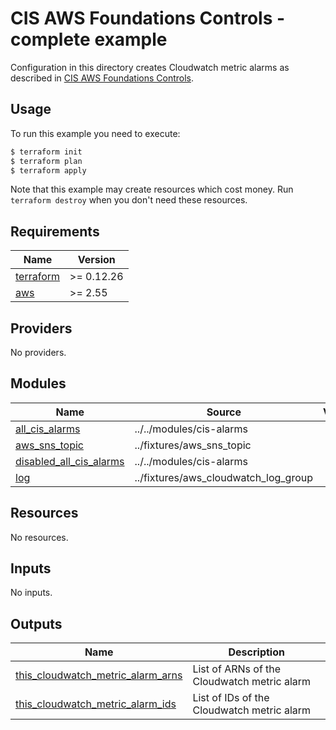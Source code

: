 # CIS AWS Foundations Controls - complete example

Configuration in this directory creates Cloudwatch metric alarms as described in [CIS AWS Foundations Controls](https://docs.aws.amazon.com/securityhub/latest/userguide/securityhub-cis-controls.html).

## Usage

To run this example you need to execute:

```bash
$ terraform init
$ terraform plan
$ terraform apply
```

Note that this example may create resources which cost money. Run `terraform destroy` when you don't need these resources.

<!-- BEGINNING OF PRE-COMMIT-TERRAFORM DOCS HOOK -->
## Requirements

| Name | Version |
|------|---------|
| <a name="requirement_terraform"></a> [terraform](#requirement\_terraform) | >= 0.12.26 |
| <a name="requirement_aws"></a> [aws](#requirement\_aws) | >= 2.55 |

## Providers

No providers.

## Modules

| Name | Source | Version |
|------|--------|---------|
| <a name="module_all_cis_alarms"></a> [all\_cis\_alarms](#module\_all\_cis\_alarms) | ../../modules/cis-alarms |  |
| <a name="module_aws_sns_topic"></a> [aws\_sns\_topic](#module\_aws\_sns\_topic) | ../fixtures/aws_sns_topic |  |
| <a name="module_disabled_all_cis_alarms"></a> [disabled\_all\_cis\_alarms](#module\_disabled\_all\_cis\_alarms) | ../../modules/cis-alarms |  |
| <a name="module_log"></a> [log](#module\_log) | ../fixtures/aws_cloudwatch_log_group |  |

## Resources

No resources.

## Inputs

No inputs.

## Outputs

| Name | Description |
|------|-------------|
| <a name="output_this_cloudwatch_metric_alarm_arns"></a> [this\_cloudwatch\_metric\_alarm\_arns](#output\_this\_cloudwatch\_metric\_alarm\_arns) | List of ARNs of the Cloudwatch metric alarm |
| <a name="output_this_cloudwatch_metric_alarm_ids"></a> [this\_cloudwatch\_metric\_alarm\_ids](#output\_this\_cloudwatch\_metric\_alarm\_ids) | List of IDs of the Cloudwatch metric alarm |
<!-- END OF PRE-COMMIT-TERRAFORM DOCS HOOK -->
